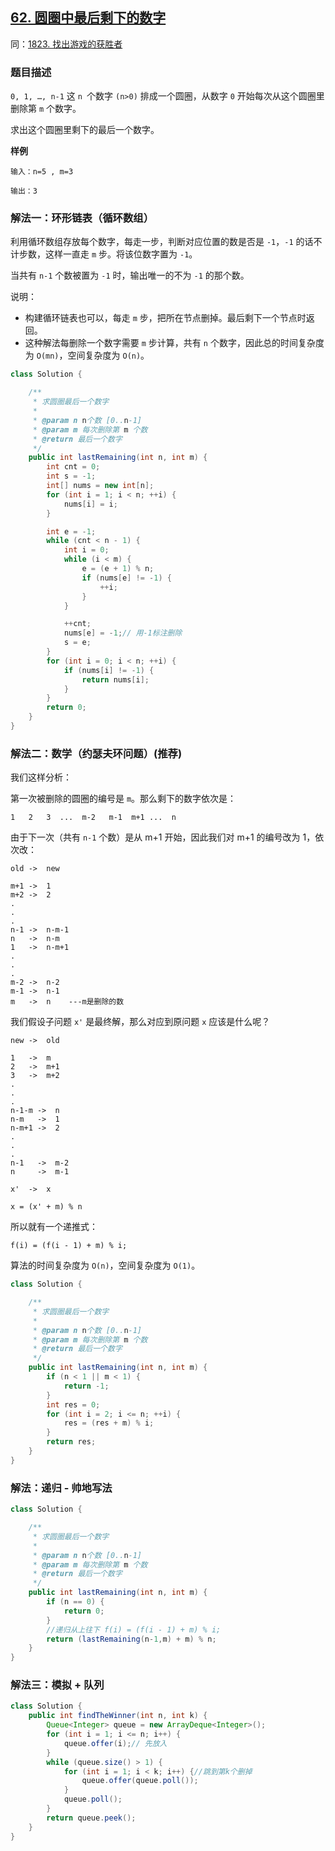 ## [62. 圆圈中最后剩下的数字](https://leetcode.cn/problems/yuan-quan-zhong-zui-hou-sheng-xia-de-shu-zi-lcof/)
同：[1823. 找出游戏的获胜者](https://leetcode.cn/problems/find-the-winner-of-the-circular-game/description/)

### 题目描述

`0, 1, …, n-1` 这 `n `个数字 `(n>0)` 排成一个圆圈，从数字 `0` 开始每次从这个圆圈里删除第 `m` 个数字。

求出这个圆圈里剩下的最后一个数字。

**样例**

```
输入：n=5 , m=3

输出：3
```

### 解法一：环形链表（循环数组）

利用循环数组存放每个数字，每走一步，判断对应位置的数是否是 `-1`，`-1` 的话不计步数，这样一直走 `m` 步。将该位数字置为 `-1`。

当共有 `n-1` 个数被置为 `-1` 时，输出唯一的不为 `-1` 的那个数。

说明：

- 构建循环链表也可以，每走 `m` 步，把所在节点删掉。最后剩下一个节点时返回。
- 这种解法每删除一个数字需要 `m` 步计算，共有 `n` 个数字，因此总的时间复杂度为 `O(mn)`，空间复杂度为 `O(n)`。

```java
class Solution {

    /**
     * 求圆圈最后一个数字
     *
     * @param n n个数 [0..n-1]
     * @param m 每次删除第 m 个数
     * @return 最后一个数字
     */
    public int lastRemaining(int n, int m) {
        int cnt = 0;
        int s = -1;
        int[] nums = new int[n];
        for (int i = 1; i < n; ++i) {
            nums[i] = i;
        }

        int e = -1;
        while (cnt < n - 1) {
            int i = 0;
            while (i < m) {
                e = (e + 1) % n;
                if (nums[e] != -1) {
                    ++i;
                }
            }

            ++cnt;
            nums[e] = -1;// 用-1标注删除
            s = e;
        }
        for (int i = 0; i < n; ++i) {
            if (nums[i] != -1) {
                return nums[i];
            }
        }
        return 0;
    }
}
```

### 解法二：数学（约瑟夫环问题）(推荐)

我们这样分析：

第一次被删除的圆圈的编号是 `m`。那么剩下的数字依次是：

```
1   2   3  ...  m-2   m-1  m+1 ...  n
```

由于下一次（共有 `n-1` 个数）是从 m+1 开始，因此我们对 m+1 的编号改为 1，依次改：

```
old ->  new

m+1 ->  1
m+2 ->  2
.
.
.
n-1 ->  n-m-1
n   ->  n-m
1   ->  n-m+1    
.
.
.
m-2 ->  n-2
m-1 ->  n-1
m   ->  n    ---m是删除的数
```

我们假设子问题 `x'` 是最终解，那么对应到原问题 `x` 应该是什么呢？

```
new ->  old

1   ->  m
2   ->  m+1
3   ->  m+2
.
.
.
n-1-m ->  n
n-m   ->  1
n-m+1 ->  2
.
.
.
n-1   ->  m-2
n     ->  m-1
 
x'  ->  x
```

```
x = (x' + m) % n
```

所以就有一个递推式：

```
f(i) = (f(i - 1) + m) % i;
```

算法的时间复杂度为 `O(n)`，空间复杂度为 `O(1)`。

```java
class Solution {

    /**
     * 求圆圈最后一个数字
     *
     * @param n n个数 [0..n-1]
     * @param m 每次删除第 m 个数
     * @return 最后一个数字
     */
    public int lastRemaining(int n, int m) {
        if (n < 1 || m < 1) {
            return -1;
        }
        int res = 0;
        for (int i = 2; i <= n; ++i) {
            res = (res + m) % i;
        }
        return res;
    }
}
```

### 解法：递归 - 帅地写法
```java
class Solution {

    /**
     * 求圆圈最后一个数字
     *
     * @param n n个数 [0..n-1]
     * @param m 每次删除第 m 个数
     * @return 最后一个数字
     */
    public int lastRemaining(int n, int m) {
        if (n == 0) {
            return 0;
        }
        //递归从上往下 f(i) = (f(i - 1) + m) % i;
        return (lastRemaining(n-1,m) + m) % n;
    }
}
```

### 解法三：模拟 + 队列

````java
class Solution {
    public int findTheWinner(int n, int k) {
        Queue<Integer> queue = new ArrayDeque<Integer>();
        for (int i = 1; i <= n; i++) {
            queue.offer(i);// 先放入
        }
        while (queue.size() > 1) {
            for (int i = 1; i < k; i++) {//跳到第k个删掉
                queue.offer(queue.poll());
            }
            queue.poll();
        }
        return queue.peek();
    }
}

````
